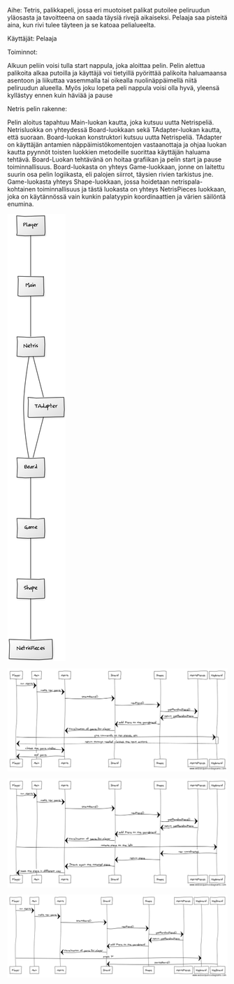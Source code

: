 Aihe: Tetris, palikkapeli, jossa eri muotoiset palikat putoilee peliruudun yläosasta ja tavoitteena on saada täysiä rivejä aikaiseksi. Pelaaja saa pisteitä aina, kun rivi tulee täyteen ja se katoaa pelialueelta.

Käyttäjät: Pelaaja

Toiminnot:

Alkuun peliin voisi tulla start nappula, joka aloittaa pelin.
Pelin alettua palikoita alkaa putoilla ja käyttäjä voi tietyillä pyörittää palikoita haluamaansa asentoon ja liikuttaa vasemmalla tai oikealla nuolinäppäimellä niitä peliruudun alueella.
Myös joku lopeta peli nappula voisi olla hyvä, yleensä kyllästyy ennen kuin häviää ja pause

Netris pelin rakenne:

Pelin aloitus tapahtuu Main-luokan kautta, joka kutsuu uutta Netrispeliä. Netrisluokka on yhteydessä Board-luokkaan sekä TAdapter-luokan kautta, että suoraan. Board-luokan konstruktori kutsuu uutta Netrispeliä. TAdapter on käyttäjän antamien näppäimistökomentojen vastaanottaja ja ohjaa luokan kautta pyynnöt toisten luokkien metodeille suorittaa käyttäjän haluama tehtävä. Board-Luokan tehtävänä on hoitaa grafiikan ja pelin start ja pause toiminnallisuus. Board-luokasta on yhteys Game-luokkaan, jonne on laitettu suurin osa pelin logiikasta, eli palojen siirrot, täysien rivien tarkistus jne. Game-luokasta yhteys Shape-luokkaan, jossa hoidetaan netrispala-kohtainen toiminnallisuus ja tästä luokasta on yhteys NetrisPieces luokkaan, joka on käytännössä vain kunkin palatyypin koordinaattien ja värien säilöntä enumina.


![Alt text](/Dokumentaatio/UusinLuokkis.png "Luokkakaavio Netriksestä")


![Alt text](/Dokumentaatio/Netrisplaying.png "Netrispeluu yleisesti")


![Alt text](/Dokumentaatio/pieceRotation.png "Palan pyöritys")


![Alt text](/Dokumentaatio/Pausegame.png "Pelin pausettaminen")


